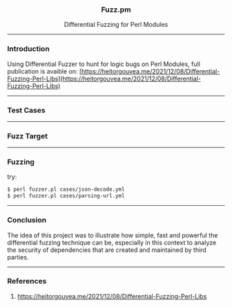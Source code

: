 <p align="center">
  <h3 align="center">Fuzz.pm</h3>
  <p align="center">Differential Fuzzing for Perl Modules</p>
</p>

---

### Introduction

Using Differential Fuzzer to hunt for logic bugs on Perl Modules, full publication is avaible on:
[https://heitorgouvea.me/2021/12/08/Differential-Fuzzing-Perl-Libs](https://heitorgouvea.me/2021/12/08/Differential-Fuzzing-Perl-Libs)

---

### Test Cases


---

### Fuzz Target


---

### Fuzzing

try:

```bash
$ perl fuzzer.pl cases/json-decode.yml
$ perl fuzzer.pl cases/parsing-url.yml
```

---

### Conclusion

The idea of this project was to illustrate how simple, fast and powerful the differential fuzzing technique can be, especially in this context to analyze the security of dependencies that are created and maintained by third parties.

---

### References

1. https://heitorgouvea.me/2021/12/08/Differential-Fuzzing-Perl-Libs